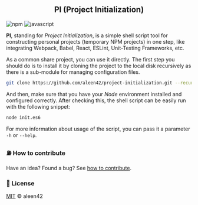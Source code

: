 <h2 align="center">PI (Project Initialization)</h2>

![npm](https://aleen42.github.io/badges/src/npm.svg) ![javascript](https://aleen42.github.io/badges/src/javascript.svg)

**PI**, standing for *Project Initialization*, is a simple shell script tool for constructing personal projects (temporary NPM projects) in one step, like integrating Webpack, Babel, React, ESLint, Unit-Testing Frameworks, etc.

As a common share project, you can use it directly. The first step you should do is to install it by cloning the project to the local disk recursively as there is a sub-module for managing configuration files.

```bash
git clone https://github.com/aleen42/project-initialization.git --recursive
```

And then, make sure that you have your *Node* environment installed and configured correctly. After checking this, the shell script can be easily run with the following snippet:

```bash
node init.es6
```

For more information about usage of the script, you can pass it a parameter `-h` or `--help`.

### :fuelpump: How to contribute

Have an idea? Found a bug? See [how to contribute](https://aleen42.github.io/PersonalWiki/contribution.html).

### :scroll: License

[MIT](https://aleen42.github.io/PersonalWiki/MIT.html) © aleen42
